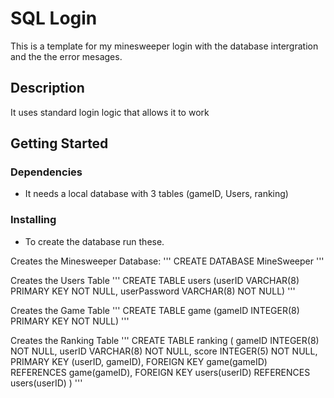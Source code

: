 # SQL Login

This is a template for my minesweeper login with the database intergration and the the error mesages.

## Description

It uses standard login logic that allows it to work 

## Getting Started

### Dependencies

* It needs a local database with 3 tables (gameID, Users, ranking)

### Installing

* To create the database run these.

Creates the Minesweeper Database:
'''
CREATE DATABASE MineSweeper
'''

Creates the Users Table
'''
CREATE TABLE users (userID VARCHAR(8) PRIMARY KEY NOT NULL, userPassword VARCHAR(8) NOT NULL)
'''

Creates the Game Table
'''
CREATE TABLE game (gameID INTEGER(8) PRIMARY KEY NOT NULL)
'''

Creates the Ranking Table
'''
CREATE TABLE ranking
(
gameID INTEGER(8) NOT NULL,
userID VARCHAR(8) NOT NULL,
score INTEGER(5) NOT NULL,
PRIMARY KEY (userID, gameID),
FOREIGN KEY game(gameID) REFERENCES game(gameID), 
FOREIGN KEY users(userID) REFERENCES users(userID) 
)
'''
